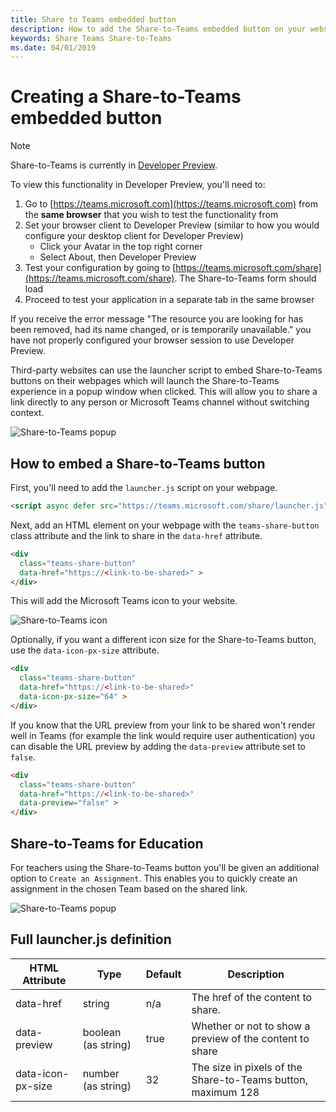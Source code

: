```yaml
---
title: Share to Teams embedded button
description: How to add the Share-to-Teams embedded button on your website
keywords: Share Teams Share-to-Teams
ms.date: 04/01/2019
---
```

# Creating a Share-to-Teams embedded button

>[!NOTE]
>Share-to-Teams is currently in [Developer Preview](~/resources/dev-preview/developer-preview-intro.md). 
>
>To view this functionality in Developer Preview, you'll need to:
>
>1. Go to [https://teams.microsoft.com](https://teams.microsoft.com) from the **same browser** that you wish to test the functionality from
>1. Set your browser client to Developer Preview (similar to how you would configure your desktop client for Developer Preview)
>    * Click your Avatar in the top right corner
>    * Select About, then Developer Preview
>1. Test your configuration by going to [https://teams.microsoft.com/share](https://teams.microsoft.com/share). The Share-to-Teams form should load
>1. Proceed to test your application in a separate tab in the same browser
>
>If you receive the error message "The resource you are looking for has been removed, had its name changed, or is temporarily unavailable." you have not properly configured your browser session to use Developer Preview.

Third-party websites can use the launcher script to embed Share-to-Teams buttons on their webpages which will launch the Share-to-Teams experience in a popup window when clicked. This will allow you to share a link directly to any person or Microsoft Teams channel without switching context.

![Share-to-Teams popup](~/assets/images/share-to-teams-popup.png)

## How to embed a Share-to-Teams button

First, you'll need to add the `launcher.js` script on your webpage.

```html
<script async defer src="https://teams.microsoft.com/share/launcher.js" ></script>
```

Next, add an HTML element on your webpage with the `teams-share-button` class attribute and the link to share in the `data-href` attribute.

```html
<div
  class="teams-share-button"
  data-href="https://<link-to-be-shared>" >
</div>
```

This will add the Microsoft Teams icon to your website.

![Share-to-Teams icon](!/assets/images/share-to-teams-icon.png)

Optionally, if you want a different icon size for the Share-to-Teams button, use the `data-icon-px-size` attribute.

```html
<div
  class="teams-share-button"
  data-href="https://<link-to-be-shared>"
  data-icon-px-size="64" >
</div>
```

If you know that the URL preview from your link to be shared won't render well in Teams (for example the link would require user authentication) you can disable the URL preview by adding the `data-preview` attribute set to `false`.

```html
<div
  class="teams-share-button"
  data-href="https://<link-to-be-shared>"
  data-preview="false" >
</div>
```

## Share-to-Teams for Education

For teachers using the Share-to-Teams button you'll be given an additional option to `Create an Assignment`. This enables you to quickly create an assignment in the chosen Team based on the shared link.

![Share-to-Teams popup](~/assets/images/share-to-teams-popup-edu.png)

## Full launcher.js definition

|HTML Attribute|Type|Default|Description|
|---------|---------|---------|---------|
|data-href|string|n/a|The href of the content to share.|
|data-preview|boolean (as string)|true|Whether or not to show a preview of the content to share|
|data-icon-px-size|number (as string)|32|The size in pixels of the Share-to-Teams button, maximum 128|
